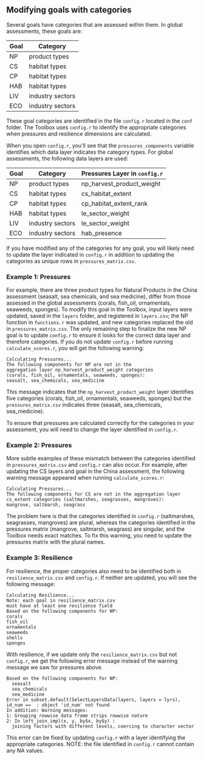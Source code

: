 ## Modifying goals with categories

Several goals have categories that are assessed within them. In global assessments, these goals are:

Goal | Category
-----|---------
NP   | product types
CS   | habitat types
CP   | habitat types
HAB  | habitat types
LIV  | industry sectors
ECO  | industry sectors

These goal categories are identified in the file `config.r` located in the `conf` folder. The Toolbox uses `config.r` to identify the appropriate categories when pressures and resilience dimensions are calculated.

When you open `config.r`, you'll see that the `pressures_components` variable identifies which data layer indicates the category types. For global assessments, the following data layers are used:

Goal | Category         | Pressures Layer in `config.r`
-----|------------------|---------------
NP   | product types    | np_harvest_product_weight
CS   | habitat types    | cs_habitat_extent
CP   | habitat types    | cp_habitat_extent_rank
HAB  | habitat types    | le_sector_weight
LIV  | industry sectors | le_sector_weight
ECO  | industry sectors | hab_presence

If you have modified any of the categories for any goal, you will likely need to update the layer indicated in `config.r` in addition to updating the categories as unique rows in `pressures_matrix.csv`.

### Example 1: Pressures
For example, there are three product types for Natural Products in the China assessment (seasalt, sea chemicals, and sea medicine), differ from those assessed in the global assessments (corals, fish_oil, ornamentals, seaweeds, sponges). To modify this goal in the Toolbox, input layers were updated, saved in the `layers` folder, and registered in `layers.csv`;  the NP function in `functions.r` was updated, and new categories replaced the old in `pressures_matrix.csv`. The only remaining step to finalize the new NP goal is to update `config.r` to ensure it looks for the correct data layer and therefore categories. If you do not update `config.r` before running `calculate_scores.r`, you will get the following warning:


```
Calculating Pressures...
The following components for NP are not in the
aggregation layer np_harvest_product_weight categories
(corals, fish_oil, ornamentals, seaweeds, sponges):
seasalt, sea_chemicals, sea_medicine
```

This message indicates that the `np_harvest_product_weight` layer identifies five categories (corals, fish_oil, ornamentals, seaweeds,
sponges) but the `pressures_matrix.csv` indicates three (seasalt, sea_chemicals, sea_medicine).

To ensure that pressures are calculated correctly for the categories in your assessment, you will need to change the layer identified in `config.r`.

### Example 2: Pressures

More subtle examples of these mismatch between the categories identified in `pressures_matrix.csv` and `config.r` can also occur. For example, after updating the CS layers and goal in the China assessment, the following warning message appeared when running `calculate_scores.r`:

```
Calculating Pressures...
The following components for CS are not in the aggregation layer
cs_extent categories (saltmarshes, seagrasses, mangroves):
mangrove, saltmarsh, seagrass
```

The problem here is that the categories identified in `config.r` (saltmarshes, seagrasses, mangroves) are plural, whereas the categories identified in the pressures matrix (mangrove, saltmarsh, seagrass) are singular, and the Toolbox needs exact matches. To fix this warning, you need to update the pressures matrix with the plural names.


### Example 3: Resilience

For resilience, the proper categories also need to be identified both in `resilience_matrix.csv` and `config.r`. If neither are updated, you will see the following message:

```
Calculating Resilience...
Note: each goal in resilience_matrix.csv
must have at least one resilience field
Based on the following components for NP:
corals
fish_oil
ornamentals
seaweeds
shells
sponges
```

With resilience, if we update only the `resilience_matrix.csv` but not `config.r`, we get the following error message instead of the warning message we saw for pressures above.

```
Based on the following components for NP:
  seasalt
  sea_chemicals
  sea_medicine
Error in subset.default(SelectLayersData(layers, layers = lyrs),
id_num ==  : object 'id_num' not found
In addition: Warning messages:
1: Grouping rowwise data frame strips rowwise nature
2: In left_join_impl(x, y, by$x, by$y) :
  joining factors with different levels, coercing to character vector
  ```

This error can be fixed by updating `config.r` with a layer identifying the appropriate categories. NOTE: the file identified in `config.r` cannot contain any NA values.  
